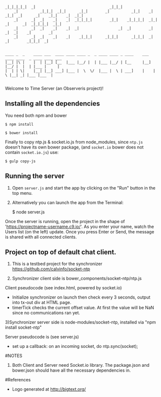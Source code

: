 
```
                                                                                                            
_|_|_|_|_|  _|                                  _|_|_|                                                      
    _|          _|_|_|  _|_|      _|_|        _|          _|_|    _|  _|_|  _|      _|    _|_|    _|  _|_|  
    _|      _|  _|    _|    _|  _|_|_|_|        _|_|    _|_|_|_|  _|_|      _|      _|  _|_|_|_|  _|_|      
    _|      _|  _|    _|    _|  _|                  _|  _|        _|          _|  _|    _|        _|        
    _|      _|  _|    _|    _|    _|_|_|      _|_|_|      _|_|_|  _|            _|        _|_|_|  _|    
    
    
____ _  _    ____ ___  ____ ____ ____ _  _ ____ ____ _ ____    ___  ____ ____  _ ____ ____ ___ 
|__| |\ |    |  | |__] [__  |___ |__/ |  | |___ |__/ | [__     |__] |__/ |  |  | |___ |     |  
|  | | \|    |__| |__] ___] |___ |  \  \/  |___ |  \ | ___]    |    |  \ |__| _| |___ |___  |  
    
```    


Welcome to Time Server (an Observeris project)!


## Installing all the dependencies
You need both npm and bower 
    

    $ npm install

    $ bower install 

Finally to copy ntp.js & socket.io.js from node_modules, since ```ntp.js``` doesn't have its own bower package, (and ```socket.io``` bower does not contain ```socket.io.js```)   use: 

    $ gulp copy-js

## Running the server

1) Open `server.js` and start the app by clicking on the "Run" button in the top menu.

2) Alternatively you can launch the app from the Terminal:

    $ node server.js

Once the server is running, open the project in the shape of 'https://projectname-username.c9.io/'. As you enter your name, watch the Users list (on the left) update. Once you press Enter or Send, the message is shared with all connected clients.

## Project on top of default chat client.

1) This is a testbed project for the synchronizer https://github.com/calvinfo/socket-ntp 

2) Synchronizer client side is bower_components/socket-ntp/ntp.js

Client pseudocode (see index.html, powered by socket.io)
 - Initialize synchronizer on launch then check every 3 seconds, output into tx-out div at HTML page.
 - timerTick checks the current offset value. At first the value will be NaN since no communications ran yet.

3)Synchronizer server side is node-modules/socket-ntp, installed via "npm install socket-ntp"

Server pseudocode is (see server.js)

 - set up a callback: on an incoming socket, do ntp.sync(socket);

#NOTES

1) Both Client and Server need Socket.io library. The package.json and bower.json should have all the necessary dependencies in.

#References

   * Logo generated at http://bigtext.org/